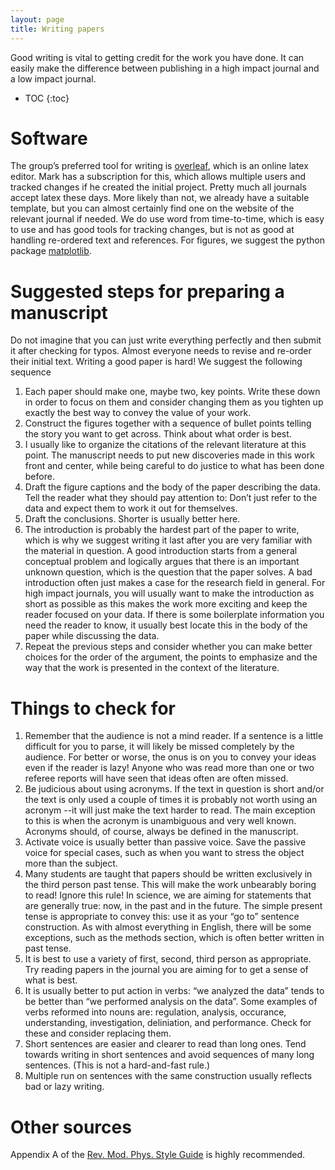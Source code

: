```yaml
---
layout: page
title: Writing papers
---
```


Good writing is vital to getting credit for the work you have done. It can easily make the difference between publishing in a high impact journal and a low impact journal.
* TOC
{:toc}

# Software
The group’s preferred tool for writing is [overleaf](<http://www.overleaf.com>), which is an online latex editor. Mark has a subscription for this, which allows multiple users and tracked changes if he created the initial project. Pretty much all journals accept latex these days. More likely than not, we already have a suitable template, but you can almost certainly find one on the website of the relevant journal if needed. We do use word from time-to-time, which is easy to use and has good tools for tracking changes, but is not as good at handling re-ordered text and references. For figures, we suggest the python package [matplotlib](<https://matplotlib.org/>).

# Suggested steps for preparing a manuscript
Do not imagine that you can just write everything perfectly and then submit it after checking for typos. Almost everyone needs to revise and re-order their initial text. Writing a good paper is hard! We suggest the following sequence
1.	Each paper should make one, maybe two, key points. Write these down in order to focus on them and consider changing them as you tighten up exactly the best way to convey the value of your work.
1.	Construct the figures together with a sequence of bullet points telling the story you want to get across. Think about what order is best.
1.	I usually like to organize the citations of the relevant literature at this point. The manuscript needs to put new discoveries made in this work front and center, while being careful to do justice to what has been done before.
1.	Draft the figure captions and the body of the paper describing the data. Tell the reader what they should pay attention to: Don’t just refer to the data and expect them to work it out for themselves.
1. Draft the conclusions. Shorter is usually better here.
1. The introduction is probably the hardest part of the paper to write, which is why we suggest writing it last after you are very familiar with the material in question. A good introduction starts from a general conceptual problem and logically argues that there is an important unknown question, which is the question that the paper solves. A bad introduction often just makes a case for the research field in general. For high impact journals, you will usually want to make the introduction as short as possible as this makes the work more exciting and keep the reader focused on your data. If there is some boilerplate information you need the reader to know, it usually best locate this in the body of the paper while discussing the data.
1. Repeat the previous steps and consider whether you can make better choices for the order of the argument, the points to emphasize and the way that the work is presented in the context of the literature.

# Things to check for
1.	Remember that the audience is not a mind reader. If a sentence is a little difficult for you to parse, it will likely be missed completely by the audience. For better or worse, the onus is on you to convey your ideas even if the reader is lazy! Anyone who was read more than one or two referee reports will have seen that ideas often are often missed.
1. Be judicious about using acronyms. If the text in question is short and/or the text is only used a couple of times it is probably not worth using an acronym --it will just make the text harder to read. The main exception to this is when the acronym is unambiguous and very well known. Acronyms should, of course, always be defined in the manuscript.
1. Activate voice is usually better than passive voice. Save the passive voice for special cases, such as when you want to stress the object more than the subject.
1.	Many students are taught that papers should be written exclusively in the third person past tense. This will make the work unbearably boring to read! Ignore this rule! In science, we are aiming for statements that are generally true: now, in the past and in the future. The simple present tense is appropriate to convey this: use it as your “go to” sentence construction. As with almost everything in English, there will be some exceptions, such as the methods section, which is often better written in past tense.
1.	 It is best to use a variety of first, second, third person as appropriate. Try reading papers in the journal you are aiming for to get a sense of what is best.
1.	It is usually better to put action in verbs: “we analyzed the data” tends to be better than “we performed analysis on the data”. Some examples of verbs reformed into nouns are:
regulation,
analysis,
occurance,
understanding,
investigation,
deliniation,
and performance.
Check for these and consider replacing them.
1.	Short sentences are easier and clearer to read than long ones. Tend towards writing in short sentences and avoid sequences of many long sentences. (This is not a hard-and-fast rule.)
1.	Multiple run on sentences with the same construction usually reflects bad or lazy writing.

# Other sources
Appendix A of the [Rev. Mod. Phys. Style Guide](https://cdn.journals.aps.org/files/rmpguide.pdf) is highly recommended.
